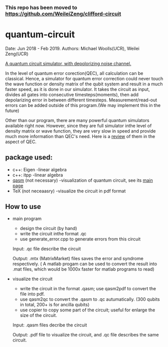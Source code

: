 ### This repo has been moved to https://github.com/WeileiZeng/clifford-circuit

# quantum-circuit
Date: Jun 2018 - Feb 2019.   Authors: Michael Woolls(UCR), Weilei Zeng(UCR)

[A quantum circuit simulator, with depolorizing noise channel.](ErrorModel.md)

In the level of quantum error corection(QEC), all calculation can be classical. Hence, a simulator for quantum error correction could never touch the wave function or density matrix of the qubit system and result in a much faster speed, as it is done in our simulator. It takes the circuit as input, divides all gates into consecutive timesteps(moments), then add depolarizing error in between different timesteps. Measurement/read-out errors can be added outside of this program.(We may implement this in the future)

Other than our program, there are many powerful quantum simulators available right now. However, since they are full simulator inthe level of density matrix or wave function, they are very slow in speed and provide much more information than QEC's need. Here is a [review](QuantumVirtualMachine.md) of them in the aspect of QEC.

## package used:
 * c++: Eigen  -linear algebra
 * c++: itpp   -linear algebra
 * [qasm](qasm2circ-v1.4) (not necessary)    -visualization of quantum circuit, see its [main page](https://www.media.mit.edu/quanta/qasm2circ/)
 * TeX (not neceaasry)      -visualize the circuit in pdf format
## How to use
* main program
  * design the circuit (by hand)
  * write the circuit inthe format .qc
  * use generate_error.cpp to generate errors from this circuit
  
  Input: .qc file describe the circuit
  
  Output: .mtx (MatrixMarket) files saves the error and syndrome respectively. ( A matlab progam can be used to convert the result into .mat files, which would be 1000x faster for matlab programs to read)
* visualize the circuit
  * write the circuit in the format .qasm; use qasm2pdf to convert the file into pdf.
  * use qasm2qc to convert the .qasm to .qc autumatically. (300 qubits in total, 200+ is for ancilla qubits)
  * use copier to copy some part of the circuit; useful for enlarge the size of the circuit.
  
  Input: .qasm files decribe the circuit
  
  Output: .pdf file to visualize the circuit, and .qc file describes the same circuit.
  

